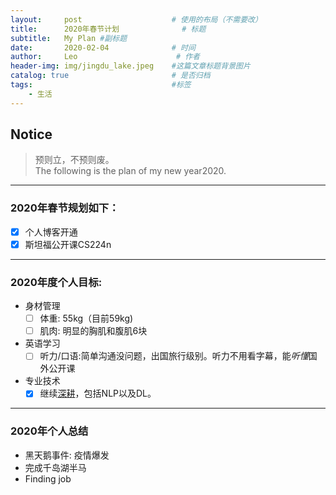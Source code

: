 ```yaml
---
layout:     post                    # 使用的布局（不需要改）
title:      2020年春节计划              # 标题 
subtitle:   My Plan #副标题
date:       2020-02-04              # 时间
author:     Leo                      # 作者
header-img: img/jingdu_lake.jpeg    #这篇文章标题背景图片
catalog: true                       # 是否归档
tags:                               #标签
    - 生活
---
```


## Notice
> 预则立，不预则废。  
> The following is the plan of my new year2020.

***

### 2020年春节规划如下：
- [x]  个人博客开通
- [x]  斯坦福公开课CS224n

***

### 2020年度个人目标:
- 身材管理
    - [ ]  体重: 55kg（目前59kg)
    - [ ]  肌肉: 明显的胸肌和腹肌6块
- 英语学习
    - [ ]  听力/口语:简单沟通没问题，出国旅行级别。听力不用看字幕，能*听懂*国外公开课

- 专业技术
    - [x]  继续[深耕](https://github.com/zhayefei/deeplearning_summary)，包括NLP以及DL。
    
***

### 2020年个人总结
- 黑天鹅事件: 疫情爆发
- 完成千岛湖半马
- Finding job
